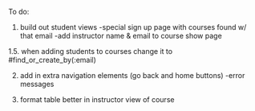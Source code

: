 To do:

1. build out student views
    -special sign up page with courses found w/ that email
    -add instructor name & email to course show page

1.5. when adding students to courses change it to #find_or_create_by(:email)

2. add in extra navigation elements (go back and home buttons)
    -error messages 

3. format table better in instructor view of course

